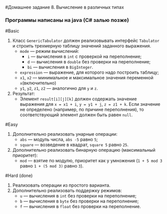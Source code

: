 #Домашнее задание 8. Вычисление в различных типах
### Программы написаны на java (C# залью позже)
#Basic
1. Класс `GenericTabulator` должен реализовывать интерфейс `Tabulator` и строить трехмерную таблицу значений заданного выражения.
	* `mode` — режим вычислений:
		* `i` — вычисления в `int` с проверкой на переполнение;
		* `d` — вычисления в `double` без проверки на переполнение;
		* `bi` — вычисления в `BigInteger`.
	* `expression` — выражение, для которого надо построить таблицу;
	* `x1`, `x2` — минимальное и максимальное значения переменной `x`(включительно)
	* `y1`, `y2`, `z1`, `z2` — аналогично для `y` и `z`.
2. Результат: 
	* Элемент `result[i][j][k]` должен содержать значение выражения для `x = x1 + i`, `y = y1 + j`, `z = z1 + k`. Если значение не определено (например, по причине переполнения), то соответствующий элемент должен быть равен `null`.

#Easy
1. Дополнительно реализовать унарные операции:
	* `abs` — модуль числа, `abs -5` равно `5`;
	* `square` — возведение в квадрат, `square 5` равно `25`.
2. Дополнительно реализовать бинарную операцию (максимальный приоритет):
	* `mod` — взятие по модулю, приоритет как у умножения (`1 + 5 mod 3` равно `1 + (5 mod 3)` равно `3`).

#Hard (done)
1. Реализовать операции из простого варианта.
2. Дополнительно реализовать поддержку режимов:
	* `u` — вычисления в `int` без проверки на переполнение;
	* `b` — вычисления в `byte` без проверки на переполнение;
	* `f` — вычисления в `float` без проверки на переполнение.